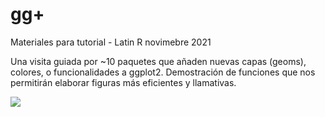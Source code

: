 # gg+


Materiales para tutorial - Latin R novimebre 2021


Una visita guiada por ~10 paquetes que añaden nuevas capas (geoms), colores, o funcionalidades a ggplot2. Demostración de funciones que nos permitirán elaborar figuras más eficientes y llamativas.

![](https://pbs.twimg.com/media/FDWdlN0XoAMSKhe?format=jpg&name=large)
